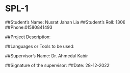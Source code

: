 # SPL-1
##Student’s Name: Nusrat Jahan Lia
##Student’s Roll: 1306                                ##Phone:01580841493

##Project Description:



##Languages or Tools to be used:

##Supervisor’s Name: Dr. Ahmedul Kabir

##Signature of the supervisor:
##Date: 28-12-2022
